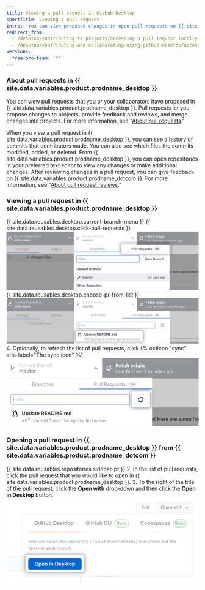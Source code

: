 ```yaml
---
title: Viewing a pull request in GitHub Desktop
shortTitle: Viewing a pull request
intro: 'You can view proposed changes in open pull requests on {{ site.data.variables.product.prodname_desktop }}.'
redirect_from:
  - /desktop/contributing-to-projects/accessing-a-pull-request-locally
  - /desktop/contributing-and-collaborating-using-github-desktop/accessing-a-pull-request-locally
versions:
  free-pro-team: '*'
---
```


### About pull requests in {{ site.data.variables.product.prodname_desktop }}
You can view pull requests that you or your collaborators have proposed in {{ site.data.variables.product.prodname_desktop }}. Pull requests let you propose changes to projects, provide feedback and reviews, and merge changes into projects. For more information, see "[About pull requests](/github/collaborating-with-issues-and-pull-requests/about-pull-requests)."

When you view a pull request in {{ site.data.variables.product.prodname_desktop }}, you can see a history of commits that contributors made. You can also see which files the commits modified, added, or deleted. From {{ site.data.variables.product.prodname_desktop }}, you can open repositories in your preferred text editor to view any changes or make additional changes. After reviewing changes in a pull request, you can give feedback on {{ site.data.variables.product.prodname_dotcom }}. For more information, see "[About pull request reviews](/github/collaborating-with-issues-and-pull-requests/about-pull-request-reviews)."

### Viewing a pull request in {{ site.data.variables.product.prodname_desktop }}
{{ site.data.reusables.desktop.current-branch-menu }}
{{ site.data.reusables.desktop.click-pull-requests }}
  ![Pull Requests tab in the Current Branch drop-down menu](/assets/images/help/desktop/branch-drop-down-pull-request-tab.png)
{{ site.data.reusables.desktop.choose-pr-from-list }}
  ![List of open pull requests in the repository](/assets/images/help/desktop/click-pull-request.png)
4. Optionally, to refresh the list of pull requests, click {% octicon "sync" aria-label="The sync icon" %}.
  ![Sync button to refresh](/assets/images/help/desktop/pull-request-list-sync.png)

### Opening a pull request in {{ site.data.variables.product.prodname_desktop }} from {{ site.data.variables.product.prodname_dotcom }}
{{ site.data.reusables.repositories.sidebar-pr }}
2. In the list of pull requests, click the pull request that you would like to open in {{ site.data.variables.product.prodname_desktop }}.
3. To the right of the title of the pull request, click the **Open with** drop-down and then click the **Open in Desktop** button.
  ![The Open in Desktop button](/assets/images/help/desktop/open-pr-in-desktop-button.png)
